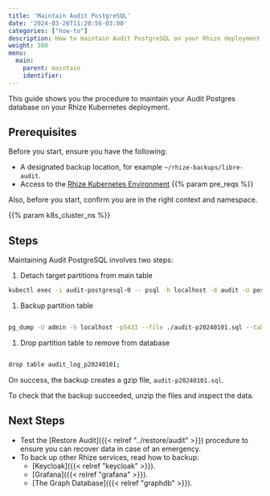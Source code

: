 ```yaml
---
title: 'Maintain Audit PostgreSQL'
date: '2024-03-26T11:20:56-03:00'
categories: ["how-to"]
description: How to maintain Audit PostgreSQL on your Rhize deployment
weight: 300
menu:
  main:
    parent: maintain
    identifier:
---
```


This guide shows you the procedure to maintain your Audit Postgres database on your Rhize Kubernetes deployment.

## Prerequisites

Before you start, ensure you have the following:

- A designated backup location, for example `~/rhize-backups/libre-audit`.
- Access to the [Rhize Kubernetes Environment](/deploy/install/setup-kubernetes)
{{% param pre_reqs %}}


Also, before you start, confirm you are in the right context and namespace.

{{% param k8s_cluster_ns %}}

## Steps

Maintaining Audit PostgreSQL involves two steps:

1. Detach target partitions from main table

```bash
kubectl exec -i audit-postgresql-0 -- psql -h localhost -d audit -U postgres -c 'alter table audit_log detach partition audit_log_p20240101;'
```

1. Backup partition table

```bash

pg_dump -U admin -h localhost -p5433 --file ./audit-p20240101.sql --table public.audit_log_p20240101 audit

```

1. Drop partition table to remove from database

```bash

drop table audit_log_p20240101;

```


On success, the backup creates a gzip file, `audit-p20240101.sql`.

To check that the backup succeeded, unzip the files and inspect the data.

## Next Steps

- Test the [Restore Audit]({{< relref "../restore/audit" >}}) procedure to ensure you can recover data in case of an emergency.
- To back up other Rhize services, read how to backup:
  - [Keycloak]({{< relref "keycloak" >}}).
  - [Grafana]({{< relref "grafana" >}}).
  - [The Graph Database]({{< relref "graphdb" >}}).
